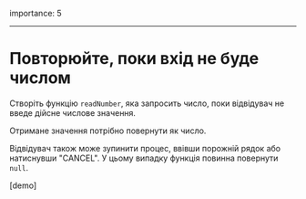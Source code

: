 importance: 5

---

# Повторюйте, поки вхід не буде числом

Створіть функцію `readNumber`, яка запросить число, поки відвідувач не введе дійсне числове значення.

Отримане значення потрібно повернути як число.

Відвідувач також може зупинити процес, ввівши порожній рядок або натиснувши "CANCEL". У цьому випадку функція повинна повернути `null`.

[demo]

